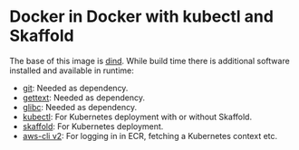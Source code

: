 # Docker in Docker with kubectl and Skaffold

The base of this image is [dind](https://hub.docker.com/_/docker).
While build time there is additional software installed and available in runtime:

- [git](https://git-scm.com/book/en/v2/Getting-Started-First-Time-Git-Setup): Needed as dependency.
- [gettext](https://www.gnu.org/software/gettext/): Needed as dependency.
- [glibc](https://www.gnu.org/software/libc/): Needed as dependency.
- [kubectl](https://kubernetes.io/docs/reference/kubectl/): For Kubernetes deployment with or without Skaffold.
- [skaffold](https://skaffold.dev/docs/references/cli/): For Kubernetes deployment.
- [aws-cli v2](https://docs.aws.amazon.com/cli/latest/userguide/cli-usage-commandstructure.html): For logging in in ECR, fetching a Kubernetes context etc.
